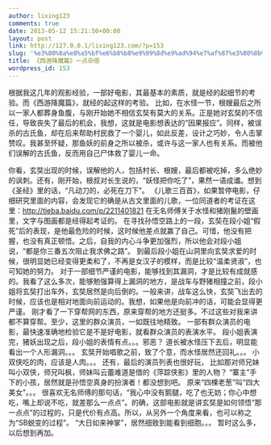 ```yaml
---
author: lixing123
comments: true
date: 2013-05-12 15:21:50+00:00
layout: post
link: http://127.0.0.1/lixing123.com/?p=153
slug: '%e3%80%8a%e8%a5%bf%e6%b8%b8%e9%99%8d%e9%ad%94%e7%af%87%e3%80%8b%e4%b8%80%e7%82%b9%e6%9d%82%e6%84%9f'
title: 《西游降魔篇》一点杂感
wordpress_id: 153
---
```


根据我这几年的观影经验，一部好电影，其最基本的素质，就是经的起细节的考验。而《西游降魔篇》，就经的起这样的考验。<!-- more -->
比如，在水怪一节，根嫂最后之所以一家人都葬身鱼腹，与刚开始她不相信玄奘有莫大的关系。正是她对玄奘的不信任，导致丧失了最后的机会，我想，这就是电影想表达的“因果报应”。同样，被误杀的古氏鱼，却在后来帮助村民救了一个婴儿，如此反差，设计之巧妙，令人击掌赞叹。我甚至怀疑，那鱼妖的前身之所以被杀，或许与这一家人也有关系。而被他们误解的古氏鱼，反而用自己尸体救了婴儿一命。

你看，玄奘出现的时候，误解他的人，包括村长、根嫂，最后都被吃掉，多么绝妙的讽刺。还有，刚开始，根叔对长生说的，“妖怪把你吃了”，果然一语成谶。想到《圣经》里的话，“凡动刀的，必死在刀下”。
《儿歌三百首》，如果暂停电影，仔细研究里面的内容，会发现它的确是从古文里面的儿歌，一位同道者的考证在这里：http://tieba.baidu.com/p/2211401821
在无名师傅关于水怪和猪刚鬣的壁画里，文字与图画都是经得起考证的。
在寻找孙悟空路上的一段，玄奘在段小姐“假死”后的表现，是他最危险的时候，这时候他差点就赢了自己。可惜，他没有把握，也没有真正顿悟。之后，自我的内心斗争更加强烈，所以他会对段小姐说，“都是你三番五次阻止我求佛之路”。
到最后段小姐在山洞里向玄奘求爱的时候，很明显她已经变得更柔和了，不再是女汉子的模样，而是比较“温柔贤淑”，也可知她的努力。
对于一部细节严谨的电影，能够找到其漏洞，才是比较有成就感的。我看了这么多次，能够勉强算得上漏洞的地方，是战车与野猪相撞之前，段小姐将玄奘打出车外，玄奘居然是向后倒的。一般来讲，战车这么快，玄奘飞出去的时候，应该也是相对地面向前运动的。我想，如果他是向前冲的话，可能会显得更严谨。
刚才看了一下穿帮网的东西，原来穿帮的地方还挺多。不过这些对我来讲都不算穿帮。至少，这里的群众演员，一如既往地精致。
一部有群众演员的电影，最快速准确地检验它是不是好电影，就看群众演员的表演水平。
段小姐表演完，猪妖出现之后，段小姐的表情有点。。。邪恶？
道长被水怪压下去后，明显能看出一个人形漏洞。。。
玄奘开始唱歌之前，致了个意，而水怪居然还回礼。。。
小双侠吃的肉，应该是人肉。。。
还有，最后的演员列表也很好玩，
比如那对师兄妹叫小双侠，师兄叫枫，师妹叫云蕾难道是借的《萍踪侠影》里的人物？
“寨主”手下的小孩，居然就是孙悟空真身的扮演者！都没想到吧。
原来“四棵老葱”叫“四大美女”。。。
很喜欢无名师傅的那句话，“我心中没有鹅腿，吃了也无妨；你心中想吃，嘴上却说不吃，就差那么一点点”。的确，这部电影就是讲玄奘是如何领悟“那一点点”的过程的，只是代价有点高。所以，从另外一个角度来看，也可以称之为“SB蜕变的过程”。
“大日如来神掌”，居然细致到能看到细胞。。。
暂时这么多，以后想到再加。
